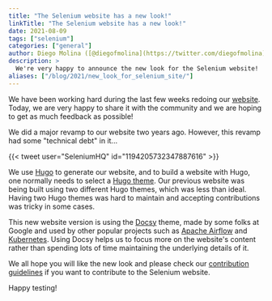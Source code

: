 ```yaml
---
title: "The Selenium website has a new look!"
linkTitle: "The Selenium website has a new look!"
date: 2021-08-09
tags: ["selenium"]
categories: ["general"]
author: Diego Molina ([@diegofmolina](https://twitter.com/diegofmolina))
description: >
  We're very happy to announce the new look for the Selenium website!
aliases: ["/blog/2021/new_look_for_selenium_site/"]
---
```


We have been working hard during the last few weeks redoing our
[website](//selenium.dev). Today, we are very happy to share it 
with the community and we are hoping to get as much feedback as
possible!

We did a major revamp to our website two years ago. However, this
revamp had some "technical debt" in it...

{{< tweet user="SeleniumHQ" id="1194205732347887616" >}}

We use [Hugo](https://gohugo.io/) to generate our website, and to
build a website with Hugo, one normally needs to select a 
[Hugo theme](https://themes.gohugo.io/). Our previous website was
being built using two different Hugo themes, which was less than
ideal. Having two Hugo themes was hard to maintain and accepting
contributions was tricky in some cases.

This new website version is using the [Docsy](https://github.com/google/docsy)
theme, made by some folks at Google and used by other popular projects
such as [Apache Airflow](https://airflow.apache.org/) and 
[Kubernetes](https://kubernetes.io/). Using Docsy helps us to focus
more on the website's content rather than spending lots of time
maintaining the underlying details of it. 

We all hope you will like the new look and please check our 
[contribution guidelines](/documentation/about/contributing/) if
you want to contribute to the Selenium website.


Happy testing!



